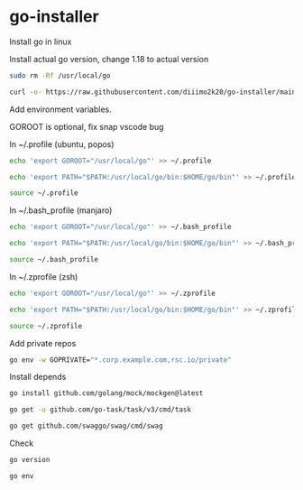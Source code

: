 # go-installer
Install go in linux

Install actual go version, change 1.18 to actual version 
    
```bash
sudo rm -Rf /usr/local/go
```

```bash
curl -o- https://raw.githubusercontent.com/diiimo2k20/go-installer/main/install.sh | sudo bash -s 1.18
```

Add environment variables.

GOROOT is optional, fix snap vscode bug

In  ~/.profile (ubuntu, popos)

```bash
echo 'export GOROOT="/usr/local/go"' >> ~/.profile
```
```bash
echo 'export PATH="$PATH:/usr/local/go/bin:$HOME/go/bin"' >> ~/.profile
```
```bash
source ~/.profile
```

In  ~/.bash_profile (manjaro)

```bash
echo 'export GOROOT="/usr/local/go"' >> ~/.bash_profile 
```

```bash
echo 'export PATH="$PATH:/usr/local/go/bin:$HOME/go/bin"' >> ~/.bash_profile
```

```bash
source ~/.bash_profile
```

In  ~/.zprofile (zsh)

```bash
echo 'export GOROOT="/usr/local/go"' >> ~/.zprofile
```

```bash
echo 'export PATH="$PATH:/usr/local/go/bin:$HOME/go/bin"' >> ~/.zprofile
```

```bash
source ~/.zprofile
```    

Add private repos

```bash
go env -w GOPRIVATE="*.corp.example.com,rsc.io/private"
```

Install depends

```bash
go install github.com/golang/mock/mockgen@latest
```

```bash
go get -u github.com/go-task/task/v3/cmd/task
```

```bash
go get github.com/swaggo/swag/cmd/swag
```

Check 

```bash
go version
```

```bash
go env
```
